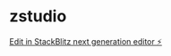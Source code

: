 # zstudio

[Edit in StackBlitz next generation editor ⚡️](https://stackblitz.com/~/github.com/Ziaus/zstudio)